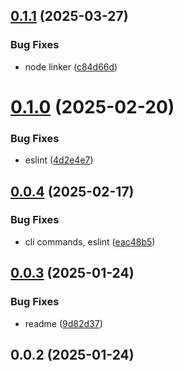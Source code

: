 ## [0.1.1](https://github.com/cmmvio/cmmv-email/compare/v0.1.0...v0.1.1) (2025-03-27)


### Bug Fixes

* node linker ([c84d66d](https://github.com/cmmvio/cmmv-email/commit/c84d66dfd9605094a0b6456ebbcddf4f64177195))



# [0.1.0](https://github.com/cmmvio/cmmv-email/compare/v0.0.4...v0.1.0) (2025-02-20)


### Bug Fixes

* eslint ([4d2e4e7](https://github.com/cmmvio/cmmv-email/commit/4d2e4e7219dc798bc2b544d152853730bd7239c1))



## [0.0.4](https://github.com/cmmvio/cmmv-email/compare/v0.0.3...v0.0.4) (2025-02-17)


### Bug Fixes

* cli commands, eslint ([eac48b5](https://github.com/cmmvio/cmmv-email/commit/eac48b54abee62ecbaba8fee1ab0c923fded8110))



## [0.0.3](https://github.com/cmmvio/cmmv-email/compare/v0.0.2...v0.0.3) (2025-01-24)


### Bug Fixes

* readme ([9d82d37](https://github.com/cmmvio/cmmv-email/commit/9d82d372f28efac22fe56049bae8f3f89b54ae26))



## 0.0.2 (2025-01-24)



